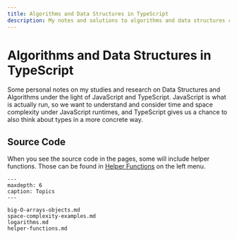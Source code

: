 ```yaml
---
title: Algorithms and Data Structures in TypeScript
description: My notes and solutions to algorithms and data structures challenges. All examples include Big-O for time and space complexity — with explanations.
---
```


# Algorithms and Data Structures in TypeScript

Some personal notes on my studies and research on Data Structures and Algorithms under the light of JavaScript and TypeScript.
JavaScript is what is actually run, so we want to understand and consider time and space complexity under JavaScript runtimes, and TypeScript gives us a chance to also think about types in a more concrete way.

## Source Code

When you see the source code in the pages, some will include helper functions.
Those can be found in [Helper Functions](helper-functions.md) on the left menu.

```{toctree}
---
maxdepth: 6
caption: Topics
---

big-O-arrays-objects.md
space-complexity-examples.md
logarithms.md
helper-functions.md
```
